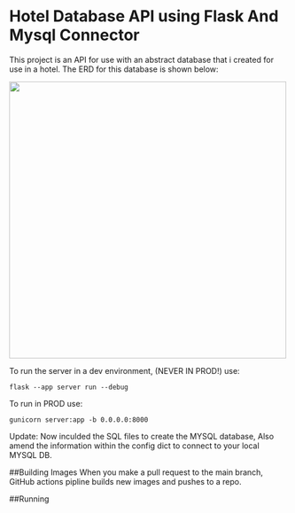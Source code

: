 # Hotel Database API using Flask And Mysql Connector

This project is an API for use with an abstract database that i created for use in a hotel.
The ERD for this database is shown below:


<img src="https://i.imgur.com/NsGGJo6.png" width="500" height=auto/>

To run the server in a dev environment, (NEVER IN PROD!) use:
```
flask --app server run --debug
```
To run in PROD use:
```
gunicorn server:app -b 0.0.0.0:8000
```

Update: Now inculded the SQL files to create the MYSQL database, Also amend the information within the config dict to connect to your local MYSQL DB.

##Building Images
When you make a pull request to the main branch, GitHub actions pipline builds new images and pushes to a repo.

##Running 
